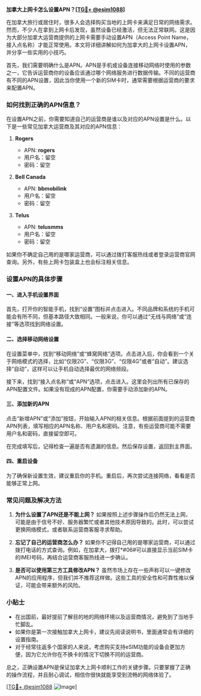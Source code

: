 **加拿大上网卡怎么设置APN？[[TG💪+ @esim1088](https://t.me/s/esim1088)]**

在加拿大旅行或居住时，很多人会选择购买当地的上网卡来满足日常的网络需求。然而，不少人在拿到上网卡后发现，虽然设备已经激活，但无法正常联网。这是因为大部分加拿大运营商提供的上网卡需要手动设置APN（Access Point Name，接入点名称）才能正常使用。本文将详细讲解如何为加拿大的上网卡设置APN，并分享一些实用的小技巧。

首先，我们需要明确什么是APN。APN是手机或设备连接移动网络时使用的参数之一，它告诉运营商你的设备应该通过哪个网络服务进行数据传输。不同的运营商有不同的APN设置，因此当你使用一个新的SIM卡时，通常需要根据运营商的要求来配置APN。

### 如何找到正确的APN信息？

在设置APN之前，你需要知道自己的运营商是谁以及对应的APN设置是什么。以下是一些常见加拿大运营商及其对应的APN信息：

1. **Rogers**
   - APN: **rogers**
   - 用户名：留空
   - 密码：留空

2. **Bell Canada**
   - APN: **bbmobilink**
   - 用户名：留空
   - 密码：留空

3. **Telus**
   - APN: **telusmms**
   - 用户名：留空
   - 密码：留空

如果你不确定自己用的是哪家运营商，可以通过拨打客服热线或者登录运营商官网查询。另外，有些上网卡包装盒上也会标注相关信息。

### 设置APN的具体步骤

#### 一、进入手机设置界面

首先，打开你的智能手机，找到“设置”图标并点击进入。不同品牌和系统的手机可能会有所不同，但基本路径大致相同。一般来说，你可以通过“无线与网络”或“连接”等选项找到网络设置。

#### 二、选择移动网络设置

在设置菜单中，找到“移动网络”或“蜂窝网络”选项。点击进入后，你会看到一个关于网络模式的选择，比如“仅限2G”、“仅限3G”、“仅限4G”或者“自动”。建议选择“自动”，这样可以让手机自动选择最优的网络频段。

接下来，找到“接入点名称”或“APN”选项，点击进入。这里会列出所有已保存的APN配置文件。如果没有现成的APN配置，你需要手动添加新的APN。

#### 三、添加新的APN

点击“新增APN”或“添加”按钮，开始输入APN的相关信息。根据前面提到的运营商APN列表，填写相应的APN名称、用户名和密码。注意，有些运营商可能不需要用户名和密码，直接留空即可。

在完成填写后，记得检查一遍是否有遗漏的信息。然后保存设置，返回到主界面。

#### 四、重启设备

为了确保新设置生效，建议重启你的手机。重启后，再次尝试连接网络，看看是否能够正常上网。

### 常见问题及解决方法

1. **为什么设置了APN还是不能上网？**
   如果按照上述步骤操作后仍然无法上网，可能是由于信号不好、服务器繁忙或者其他技术原因导致的。此时，可以尝试更换网络模式，或者联系运营商客服寻求帮助。

2. **忘记了自己的运营商怎么办？**
   如果你不记得自己用的是哪家运营商，可以通过拨打电话的方式查询。例如，在加拿大，拨打*#06#可以直接显示当前SIM卡的IMEI号码，再结合运营商客服热线进一步确认。

3. **是否可以使用第三方工具修改APN？**
   虽然市场上存在一些声称可以一键修改APN的应用程序，但我们并不推荐这样做。这些工具的安全性和可靠性难以保证，可能会带来额外的风险。

### 小贴士

- 在出国前，最好提前了解目的地的网络环境以及运营商情况，避免到了当地手忙脚乱。
- 如果你是第一次接触加拿大上网卡，建议先阅读说明书，里面通常会有详细的设置指南。
- 对于经常往返多个国家的人来说，考虑购买支持eSIM功能的设备会更加方便，因为它允许你在不换卡的情况下切换不同的运营商。

总之，正确设置APN是保证加拿大上网卡顺利工作的关键步骤。只要掌握了正确的操作流程，并且耐心调试，相信你很快就能享受到流畅的网络体验了。

[[TG💪+ @esim1088](https://t.me/s/esim1088) ![Image](https://i.postimg.cc/4NQfJmqS/Snipaste-2025-05-13-00-14-12.png)]
